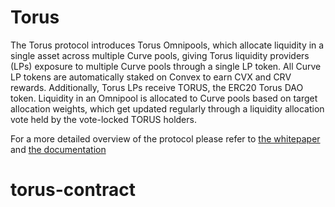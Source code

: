 # Torus

The Torus protocol introduces Torus Omnipools, which allocate liquidity in a single asset across multiple Curve pools, giving Torus liquidity providers (LPs) exposure to multiple Curve pools through a single LP token. All Curve LP tokens are automatically staked on Convex to earn CVX and CRV rewards. Additionally, Torus LPs receive TORUS, the ERC20 Torus DAO token. Liquidity in an Omnipool is allocated to Curve pools based on target allocation weights, which get updated regularly through a liquidity allocation vote held by the vote-locked TORUS holders.

For a more detailed overview of the protocol please refer to [the whitepaper](https://torus.finance/whitepaper.pdf) and [the documentation](https://docs.torus.finance/torus-finance/)
# torus-contract
